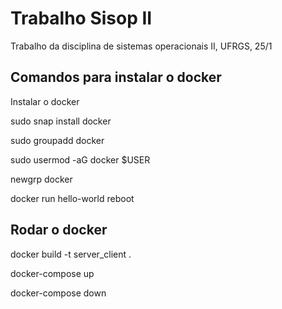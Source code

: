 # Trabalho Sisop II
 Trabalho da disciplina de sistemas operacionais II, UFRGS, 25/1

## Comandos para instalar o docker

Instalar o docker

sudo snap install docker

sudo groupadd docker

sudo usermod -aG docker $USER

newgrp docker

docker run hello-world reboot




## Rodar o docker

docker build -t server_client .

docker-compose up

docker-compose down


